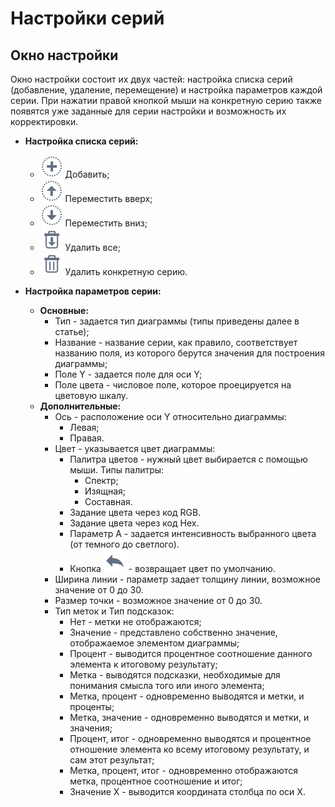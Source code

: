# Настройки серий

## Окно настройки

Окно настройки состоит их двух частей: настройка списка серий (добавление, удаление, перемещение) и настройка параметров каждой серии. При нажатии правой кнопкой мыши на конкретную серию также появятся уже заданные для серии настройки и возможность их корректировки.

* **Настройка списка серий:**
  * ![](../../media/app/icons/toolbar_18/toolbar_18_27.svg) Добавить;
  * ![](../../media/app/icons/toolbar_18/top.svg) Переместить вверх;
  * ![](../../media/app/icons/toolbar_18/down.svg) Переместить вниз;
  * ![](../../media/app/icons/toolbar_18/toolbar_18_127.svg) Удалить все;
  * ![](../../media/app/icons/toolbar_18/toolbar_18_8.svg) Удалить конкретную серию.

* **Настройка параметров серии:**
  * **Основные:**
    * Тип - задается тип диаграммы (типы приведены далее в статье);
    * Название - название серии, как правило, соответствует названию поля, из которого берутся значения для построения диаграммы;
    * Поле Y - задается поле для оси Y;
    * Поле цвета - числовое поле, которое проецируется на цветовую шкалу.
  * **Дополнительные:**
    * Ось - расположение оси Y относительно диаграммы:
      * Левая;
      * Правая.
    * Цвет - указывается цвет диаграммы:
      * Палитра цветов - нужный цвет выбирается с помощью мыши. Типы палитры:
        * Спектр;
        * Изящная;
        * Составная.
      * Задание цвета через код RGB.
      * Задание цвета через код Hex.
      * Параметр A - задается интенсивность выбранного цвета (от темного до светлого).
      * Кнопка ![](../../media/app/visualization/chart/toolbar_18_10.svg) - возвращает цвет по умолчанию.
    * Ширина линии - параметр задает толщину линии, возможное значение от 0 до 30.
    * Размер точки - возможное значение от 0 до 30.
    * Тип меток и Тип подсказок:
      * Нет - метки не отображаются;
      * Значение - представлено собственно значение, отображаемое элементом диаграммы;
      * Процент - выводится процентное соотношение данного элемента к итоговому результату;
      * Метка - выводятся подсказки, необходимые для понимания смысла того или иного элемента;
      * Метка, процент - одновременно выводятся и метки, и проценты;
      * Метка, значение - одновременно выводятся и метки, и значения;
      * Процент, итог - одновременно выводятся и процентное отношение элемента ко всему итоговому результату, и сам этот результат;
      * Метка, процент, итог - одновременно отображаются метка, процентное соотношение и итог;
      * Значение X - выводится координата столбца по оси X.
